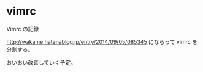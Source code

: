 # vimrc
Vimrc の記録

http://wakame.hatenablog.jp/entry/2014/09/05/085345
にならって vimrc を分割する。

おいおい改善していく予定。
